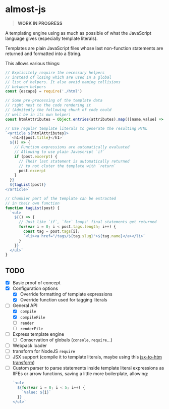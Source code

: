 almost-js
===

> **WORK IN PROGRESS**

A templating engine using as much as possible of what the JavaScript language gives (especially template literals).

Templates are plain JavaScript files whose last non-function statements are returned and formatted into a String.

This allows various things:
```js
// Explicitely require the necessary helpers
// instead of losing which are used in a global 
// list of helpers. It also avoid naming collisions
// between helpers
const {escape} = require('./html')

// Some pre-processing of the template data
// right next to the code rendering it
// (Admitedly the following chunk of code could
// well be in its own helper)
const htmlAttributes = Object.entries(attributes).map(([name,value] => `name=${escape(value)}`)).join(' ');

// Use regular template literals to generate the resulting HTML
`<article ${htmlAttributes}>
  `<h1>${post.title}</h1>`
  ${() => {
    // Function expressions are automatically evaluated
    // Allowing to use plain Javascript `if`
    if (post.excerpt) {
      // Their last statement is automatically returned
      // to not cluter the template with `return`
      post.excerpt
    }
  }}
  ${tagList(post)}
</article>`

// Chunkier part of the template can be extracted
// in their own function
function tagList(post) {
  `<ul>
    ${() => {
      // Just like `if`, `for` loops' final statements get returned
      for(var i = 0; i < post.tags.length; i++) {
        const tag = post.tags[i];
        `<li><a href="/tags/${tag.slug}">${tag.name}</a></li>`
      }
    }}
  </ul>`
}
```

TODO
---

- [x] Basic proof of concept
- [x] Configuration options
  - [x] Override formatting of template expressions
  - [x] Override function used for tagging literals
- [ ] General API
  - [x] `compile`
  - [x] `compileFile`
  - [ ] `render`
  - [ ] `renderFile`
- [ ] Express template engine
  - [ ] Conservation of globals (`console`, `require`...)
- [ ] Webpack loader
- [ ] transform for NodeJS `require`
- [ ] JSX support (compile it to template literals, maybe using this [jsx-to-htm transform](https://github.com/developit/htm/tree/master/packages/babel-plugin-transform-jsx-to-htm))
- [ ] Custom parser to parse statements inside template literal expressions as IIFEs or arrow functions, saving a little more boilerplate, allowing:
  ```js
  `<ul>
    ${for(var i = 0; i < 5; i++) {
      `Value: ${i}`
    }}
  </ul>`
  ```
